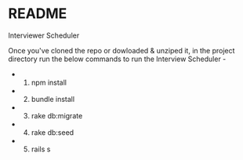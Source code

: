 # README

Interviewer Scheduler 

Once you've cloned the repo or dowloaded & unziped it, in the project directory run the below commands to run the Interview Scheduler -

* 1. npm install

* 2. bundle install

* 3. rake db:migrate

* 4. rake db:seed

* 5. rails s

